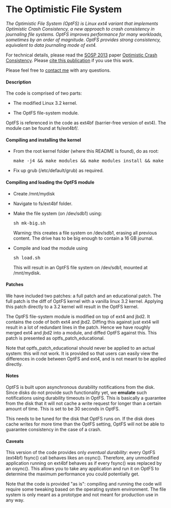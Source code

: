 The Optimistic File System
==========================
*The Optimistic File System (OptFS) is Linux ext4 variant that implements
Optimistic Crash Consistency, a new approach to crash consistency in journaling
file systems. OptFS improves performance for many workloads, sometimes by an
order of magnitude. OptFS provides strong consistency, equivalent to data
journaling mode of ext4.*

 For technical details, please read the [SOSP
 2013](http://sigops.org/sosp/sosp13/) paper [Optimistic Crash
 Consistency](http://www.cs.wisc.edu/adsl/Publications/optfs-sosp13.pdf).
 Please [cite this
 publication](http://research.cs.wisc.edu/adsl/Publications/optfs-sosp13.bib)
 if you use this work.

Please feel free to [contact me](http://cs.wisc.edu/~vijayc) with
any questions.

#### Description

The code is comprised of two parts:

* The modified Linux 3.2 kernel.

* The OptFS file-system module.

OptFS is referenced in the code as ext4bf (barrier-free version of ext4). The
module can be found at fs/ext4bf/.

#### Compiling and installing the kernel
* From the root kernel folder (where this README is found), do as root:
    
    <pre>make -j4 && make modules && make modules_install && make install</pre>

* Fix up grub (/etc/default/grub) as required.

#### Compiling and loading the OptFS module
* Create /mnt/mydisk

* Navigate to fs/ext4bf folder.

* Make the file system (on /dev/sdb1) using:
    
    <pre>sh mk-big.sh</pre>

   Warning: this creates a file system on /dev/sdb1, erasing all previous
   content. The drive has to be big enough to contain a 16 GB journal.

* Compile and load the module using
   
  <pre>sh load.sh</pre>

   This will result in an OptFS file system on /dev/sdb1, mounted at
   /mnt/mydisk.

#### Patches

We have included two patches: a full patch and an educational patch. The full
patch is the diff of OptFS kernel with a vanilla linux 3.2 kernel. Applying
this patch directly to a 3.2 kernel will result in the OptFS kernel.

The OptFS file-system module is modified on top of ext4 and jbd2. It contains
the code of both ext4 and jbd2. Diffing this against just ext4 will result in
a lot of redundant lines in the patch. Hence we have roughly merged ext4 and
jbd2 into a module, and diffed OptFS against this. This patch is presented as
optfs_patch_educational.

Note that optfs_patch_educational should never be applied to an actual system:
this will not work. It is provided so that users can easily view the
differences in code between OptFS and ext4, and is not meant to be applied
directly. 

#### Notes 

OptFS is built upon asynchronous durability notifications from the disk. Since
disks do not provide such functionality yet, we <b>emulate</b> such
notifications using durability timeouts in OptFS. This is basically a
guarantee from the disk that it will not cache a write request for longer than
a certain amount of time. This is set to be 30 seconds in OptFS.

This needs to be tuned for the disk that OptFS runs on. If the disk does cache
writes for more time than the OptFS setting, OptFS will not be able to
guarantee consistency in the case of a crash. 

#### Caveats 

This version of the code provides only *eventual durability*: every OptFS
(ext4bf) fsync() call behaves likes an osync(). Therefore, any unmodified
application running on ext4bf behaves as if every fsync() was replaced by an
osync(). This allows you to take any application and run it on OptFS to
determine the maximum performance you could potentially get. 

Note that the code is provided "as is": compiling and running the code will
require some tweaking based on the operating system environment. The file
system is only meant as a prototype and not meant for production use in any
way.


